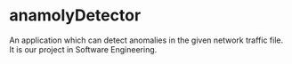 # anamolyDetector
An application which can detect anomalies in the given network traffic file. It is our project in Software Engineering. 
